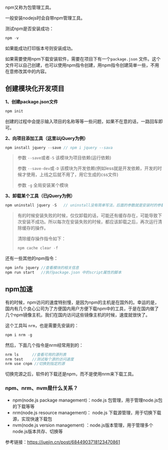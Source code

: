 npm又称为包管理工具。



一般安装nodejs时会自带npm管理工具。



测试npm是否安装成功：

```js
npm -v
```

如果能成功打印版本号则安装成功。



如果需要使用npm下载安装软件，需要在项目下有一个`package.json` 文件。这个文件可以自己创建，也可以使用npm指令创建，用npm指令创建简单一些，不用在意修改其中的内容。

## 创建模块化开发项目

**1、创建package.json文件**

```js
npm init
```

创建的过程中会提示输入项目的名称等等一些问题，如果不在意的话，一路回车即可。

**2、向项目添加工具（这里以jQuery为例）**

```js
npm install jquery --save // npm i jquery --sava
```

> 参数 `--save`或者`-S` 该模块为项目依赖(运行依赖)
>
> 参数 `--save-dev`或`-D` 该模块为开发依赖(例如less就是开发依赖，开发的时候才使用，上线之后就不用了，用它生成的css文件)
>
> 参数 `-g`  全局安装某个模块



**3、卸载某个工具（已jQuery为例）**

```js
npm uninstall jquery -S   // uninstall没有简单写法，后面的参数就是安装时的参数
```



> 有的时候安装失败的时候，仅仅卸载的话，可能还有缓存存在，可能导致下次安装不成功。所以每次在安装失败的时候，都应该卸载之后，再次运行清除缓存的操作。
>
> 清除缓存操作指令如下：
>
> ```js
> npm cache clear -f
> ```



还有一些其他的npm指令：

```js
npm info jquery //查看模块的相关信息
npm run start   //执行package.json 中的script属性的脚本
```

## npm加速

有的时候，npm访问的速度特别慢，是因为npm的主机是在国外的。幸运的是，国内有几个良心公司为了方便国内用户方便下载npm中的工具，于是在国内做了几个npm镜像主机，我们在国内访问这些镜像主机的时候，速度就很快了。


这个工具叫 `nrm`，也是需要先安装的：

```js
npm i nrm -g
```

然后，下面几个指令是nrm经常用到的：

```js
nrm ls 		//查看可用的源列表
nrm test 	//测试每个源的访问速度
nrm use cnpm //切换到指定的源
```

切换完源之后，软件的下载还是npm，而不是使用nrm来下载工具。


### npm、nrm、nvm是什么关系？

- npm(node.js package management)：node.js 包管理，用于管理node.js包的下载等等
- nrm(node.js resource management)： node.js 下载源管理，用于切换下载源，实现快速下载包
- nvm(node.js version management) ：node.js版本管理，用于管理多个node.js版本共存、切换等

参考链接：https://juejin.cn/post/6844903718123470861





